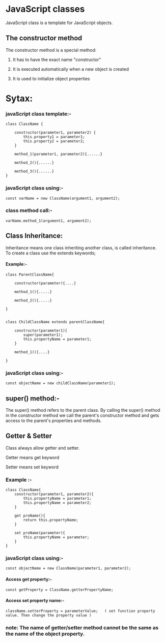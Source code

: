 # JavaScript classes

JavaScript class is a template for JavaScript objects.

## The constructor method
The constructor method is a special method:

1. It has to have the exact name "constructor"

2. It is executed automatically when a new object is created

3. It is used to initialize object properties

# Sytax:

### javaScript class template:-

    class ClassName {

        constructor(parameter1, parameter2) {
            this.property1 = parameter1;
            this.property2 = parameter2;
        }

        method_1(parameter1, parameter2){......}

        method_2(){......}

        method_3(){......}
    }


### javaScript class using:-

    const varName = new ClassName(argument1, argument2);

### class method call:-

    varName.method_1(argument1, argument2);

## Class Inheritance:

Inheritance means one class inheriting another class, is called inheritance. To create a class use the   extends keywords;

#### Example:-

    class ParentClassName{

        constructor(parameter){....}

        method_1(){.....}

        method_2(){.....}

    }


    class ChildClassName extends parentClassName{

        constructor(parameter1){
            super(parameter1);
            this.propertyName = parameter1; 
        }

        method_1(){....}

    }

### javaScript class using:-

    const objectName = new childClassName(parameter1);


## super() method:-
The super() method refers to the parent class. By calling the super() method in the constructor method we call the parent's constructor method and gets access to the parent's properties and methods.



## Getter & Setter 

Class always allow getter and setter. 

Getter means  get keyword

Setter means set keyword


### Example :-

    class ClassName{
        constructor(parameter1, parameter2){
            this.propertyName = parameter1;
            this.propertyName = parameter2;
        }

        get proName(){
            return this.propertyName;
        }

        set proName(parameter){
            this.propertyName = parameter; 
        }
    }


### javaScript class using:-

    const objectName = new ClassName(parameter1, parameter2);

#### Access get property:-

    const getProperty = ClassName.getterPropertyName;

#### Access set property name:-

    className.setterProperty = parameterValue;   ( set function property value. Then change the property value )

### note: The name of getter/setter method cannot be the same as the name of the object property.  








